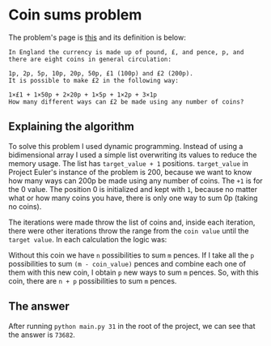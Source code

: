 # Coin sums problem

The problem's page is [this](https://projecteuler.net/problem=31) and its definition is below:

```
In England the currency is made up of pound, £, and pence, p, and there are eight coins in general circulation:

1p, 2p, 5p, 10p, 20p, 50p, £1 (100p) and £2 (200p).
It is possible to make £2 in the following way:

1×£1 + 1×50p + 2×20p + 1×5p + 1×2p + 3×1p
How many different ways can £2 be made using any number of coins?
```

## Explaining the algorithm

To solve this problem I used dynamic programming. Instead of using a bidimensional array I used a simple list overwriting its values to reduce the memory usage. The list has `target_value + 1` positions. `target_value` in Project Euler's instance of the problem is 200, because we want to know how many ways can 200p be made using any number of coins. The `+1` is for the 0 value. The position 0 is initialized and kept with `1`, because no matter what or how many coins you have, there is only one way to sum 0p (taking no coins).

The iterations were made throw the list of coins and, inside each iteration, there were other iterations throw the range from the `coin value` until the `target value`. In each calculation the logic was:

Without this coin we have `n` possibilities to sum `m` pences. If I take all the `p` possibilities to sum `(m - coin_value)` pences and combine each one of them with this new coin, I obtain `p` new ways to sum `m` pences. So, with this coin, there are `n + p` possibilities to sum `m` pences.

## The answer

After running `python main.py 31` in the root of the project, we can see that the answer is `73682`.
